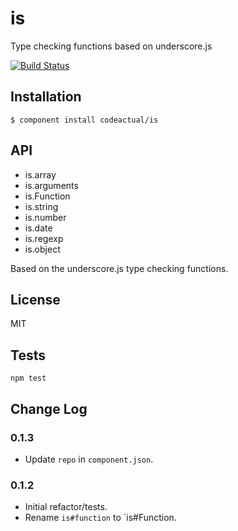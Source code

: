 # is

  Type checking functions based on underscore.js

[![Build Status](https://travis-ci.org/codeactual/is.png)](https://travis-ci.org/codeactual/is)

## Installation

```
$ component install codeactual/is
```

## API

- is.array
- is.arguments
- is.Function
- is.string
- is.number
- is.date
- is.regexp
- is.object

Based on the underscore.js type checking functions.

## License

  MIT

## Tests

    npm test

## Change Log

### 0.1.3

* Update `repo` in `component.json`.

### 0.1.2

* Initial refactor/tests.
* Rename `is#function` to `is#Function.
